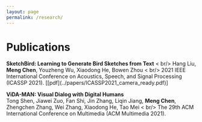 ```yaml
---
layout: page
permalink: /research/
---
```


<div>
<h1>Publications</h1>

<p>
<b>SketchBird: Learning to Generate Bird Sketches from Text</b> < br/>
Hang Liu, <b>Meng Chen</b>, Youzheng Wu, Xiaodong He, Bowen Zhou < br/>
2021 IEEE International Conference on Acoustics, Speech, and Signal Processing (ICASSP 2021). [[pdf](../papers/ICASSP2021_camera_ready.pdf)]
</p>

<p>
<b>ViDA-MAN: Visual Dialog with Digital Humans</b> <br />
Tong Shen, Jiawei Zuo, Fan Shi, Jin Zhang, Liqin Jiang, <b>Meng Chen</b>, Zhengchen Zhang, Wei Zhang, Xiaodong He, Tao Mei < br/>
The 29th ACM International Conference on Multimedia (ACM Multimedia 2021).
</p>

</div>


